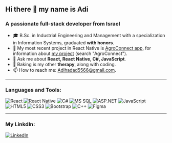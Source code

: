 ## Hi there 👋 my name is Adi

### A passionate full-stack developer from Israel

- 🎓 B.Sc. in Industrial Engineering and Management with a specialization in Information Systems, graduated **with honors**.
- 📱 My most recent project in React Native is [AgroConnect app](https://github.com/ruppinCgroup64/AgroConnect.git), for information about [my project](https://proj.ruppin.ac.il/gallery/#/AllProjects) (search "AgroConnect").
- 💬 Ask me about **React, React Native, C#, JavaScript**.
- 🧁 Baking is my other **therapy**, along with coding.
- 📫 How to reach me: [Adihadad5566@gmail.com](mailto:Adihadad5566@gmail.com).

---

### Languages and Tools:
![React](https://img.shields.io/badge/React-20232A?style=flat&logo=react&logoColor=61DAFB)
![React Native](https://img.shields.io/badge/React_Native-20232A?style=flat&logo=react&logoColor=61DAFB)
![C#](https://img.shields.io/badge/C%23-239120?style=flat&logo=c-sharp&logoColor=white)
![MS SQL](https://img.shields.io/badge/MS_SQL-CC2927?style=flat&logo=microsoft-sql-server&logoColor=white)
![ASP.NET](https://img.shields.io/badge/ASP.NET-5C2D91?style=flat&logo=dot-net&logoColor=white)
![JavaScript](https://img.shields.io/badge/JavaScript-F7DF1E?style=flat&logo=javascript&logoColor=black)
![HTML5](https://img.shields.io/badge/HTML5-E34F26?style=flat&logo=html5&logoColor=white)
![CSS3](https://img.shields.io/badge/CSS3-1572B6?style=flat&logo=css3&logoColor=white)
![Bootstrap](https://img.shields.io/badge/Bootstrap-7952B3?style=flat&logo=bootstrap&logoColor=white)
![C++](https://img.shields.io/badge/C%2B%2B-00599C?style=flat&logo=c%2B%2B&logoColor=white)
![Figma](https://img.shields.io/badge/Figma-F24E1E?style=flat&logo=figma&logoColor=white)

---

### My LinkdIn:
[![LinkedIn](https://img.shields.io/badge/LinkedIn-blue?style=flat&logo=linkedin)](https://www.linkedin.com/in/adi-hadad/) 






